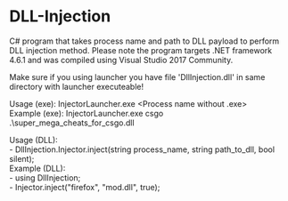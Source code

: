# DLL-Injection
C# program that takes process name and path to DLL payload to perform DLL injection method. Please note the program targets .NET framework 4.6.1 and was compiled using Visual Studio 2017 Community.  

Make sure if you using launcher you have file 'DllInjection.dll' in same directory with launcher executeable!

Usage (exe): InjectorLauncher.exe <Process name without .exe> <Path to DLL>  
Example (exe): InjectorLauncher.exe csgo .\super_mega_cheats_for_csgo.dll

Usage (DLL):  
  \- DllInjection.Injector.inject(string process_name, string path_to_dll, bool silent);  
Example (DLL):  
  \- using DllInjection;  
  \- Injector.inject("firefox", "mod.dll", true);
